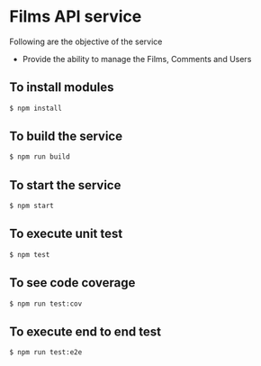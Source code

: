 # Films API service
Following are the objective of the service

- Provide the ability to manage the Films, Comments and Users

## To install modules

```bash
$ npm install
```

## To build the service

```bash
$ npm run build
```

## To start the service

```bash
$ npm start
```

## To execute unit test

```bash
$ npm test
```

## To see code coverage

```bash
$ npm run test:cov
```

## To execute end to end test

```bash
$ npm run test:e2e
```